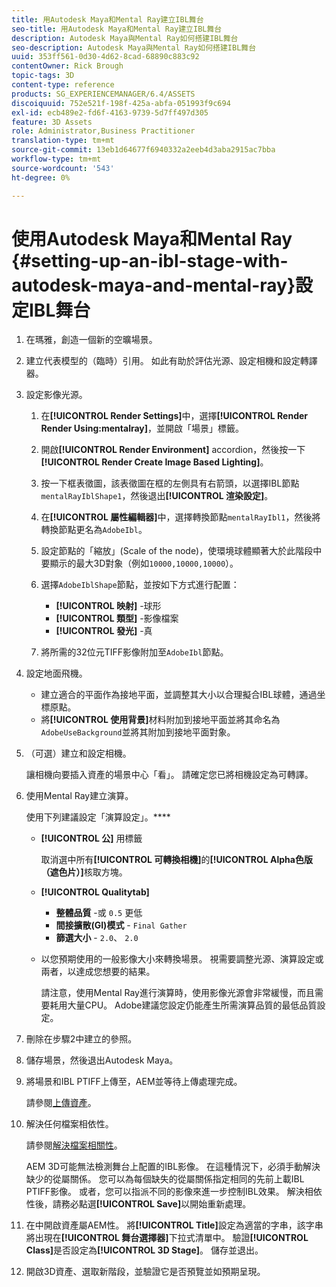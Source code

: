 ```yaml
---
title: 用Autodesk Maya和Mental Ray建立IBL舞台
seo-title: 用Autodesk Maya和Mental Ray建立IBL舞台
description: Autodesk Maya與Mental Ray如何搭建IBL舞台
seo-description: Autodesk Maya與Mental Ray如何搭建IBL舞台
uuid: 353ff561-0d30-4d62-8cad-68890c883c92
contentOwner: Rick Brough
topic-tags: 3D
content-type: reference
products: SG_EXPERIENCEMANAGER/6.4/ASSETS
discoiquuid: 752e521f-198f-425a-abfa-051993f9c694
exl-id: ecb489e2-fd6f-4163-9739-5d7ff497d305
feature: 3D Assets
role: Administrator,Business Practitioner
translation-type: tm+mt
source-git-commit: 13eb1d64677f6940332a2eeb4d3aba2915ac7bba
workflow-type: tm+mt
source-wordcount: '543'
ht-degree: 0%

---
```


# 使用Autodesk Maya和Mental Ray {#setting-up-an-ibl-stage-with-autodesk-maya-and-mental-ray}設定IBL舞台

1. 在瑪雅，創造一個新的空曠場景。

1. 建立代表模型的（臨時）引用。 如此有助於評估光源、設定相機和設定轉譯器。
1. 設定影像光源。

   1. 在&#x200B;**[!UICONTROL Render Settings]**&#x200B;中，選擇&#x200B;**[!UICONTROL Render Render Using:mentalray]**，並開啟「場景」標籤。
   1. 開啟&#x200B;**[!UICONTROL Render Environment]** accordion，然後按一下&#x200B;**[!UICONTROL Render Create Image Based Lighting]**。
   1. 按一下框表徵圖，該表徵圖在框的左側具有右箭頭，以選擇IBL節點`mentalRayIblShape1`，然後退出&#x200B;**[!UICONTROL 渲染設定]**。
   1. 在&#x200B;**[!UICONTROL 屬性編輯器]**&#x200B;中，選擇轉換節點`mentalRayIbl1`，然後將轉換節點更名為`AdobeIbl`。
   1. 設定節點的「縮放」(Scale of the node)，使環境球體顯著大於此階段中要顯示的最大3D對象（例如`10000,10000,10000`）。
   1. 選擇`AdobeIblShape`節點，並按如下方式進行配置：

      * **[!UICONTROL 映射]** -球形
      * **[!UICONTROL 類型]** -影像檔案
      * **[!UICONTROL 發光]** -真
   1. 將所需的32位元TIFF影像附加至`AdobeIbl`節點。


1. 設定地面飛機。

   * 建立適合的平面作為接地平面，並調整其大小以合理擬合IBL球體，通過坐標原點。
   * 將&#x200B;**[!UICONTROL 使用背景]**&#x200B;材料附加到接地平面並將其命名為`AdobeUseBackground`並將其附加到接地平面對象。

1. （可選）建立和設定相機。

   讓相機向要插入資產的場景中心「看」。 請確定您已將相機設定為可轉譯。

1. 使用Mental Ray建立演算。

   使用下列建議設定「演算設定」。****

   * **[!UICONTROL 公]** 用標籤

      取消選中所有&#x200B;**[!UICONTROL 可轉換相機]**&#x200B;的&#x200B;**[!UICONTROL Alpha色版（遮色片）]**&#x200B;核取方塊。

   * **[!UICONTROL Qualitytab]** 

      * **整體品質** -或 `0.5` 更低
      * **間接擴散(GI)模式** -  `Final Gather`
      * **篩選大小** -  `2.0`、  `2.0`
   * 以您預期使用的一般影像大小來轉換場景。 視需要調整光源、演算設定或兩者，以達成您想要的結果。

      請注意，使用Mental Ray進行演算時，使用影像光源會非常緩慢，而且需要耗用大量CPU。 Adobe建議您設定仍能產生所需演算品質的最低品質設定。


1. 刪除在步驟2中建立的參照。

1. 儲存場景，然後退出Autodesk Maya。

1. 將場景和IBL PTIFF上傳至，AEM並等待上傳處理完成。

   請參閱[上傳資產](managing-assets-touch-ui.md#uploading-assets)。

1. 解決任何檔案相依性。

   請參閱[解決檔案相關性](resolve-file-dependencies.md)。

   AEM 3D可能無法檢測舞台上配置的IBL影像。 在這種情況下，必須手動解決缺少的從屬關係。 您可以為每個缺失的從屬關係指定相同的先前上載IBL PTIFF影像。 或者，您可以指派不同的影像來進一步控制IBL效果。 解決相依性後，請務必點選&#x200B;**[!UICONTROL Save]**&#x200B;以開始重新處理。

1. 在中開啟資產屬AEM性。 將&#x200B;**[!UICONTROL Title]**&#x200B;設定為適當的字串，該字串將出現在&#x200B;**[!UICONTROL 舞台選擇器]**&#x200B;下拉式清單中。 驗證&#x200B;**[!UICONTROL Class]**&#x200B;是否設定為&#x200B;**[!UICONTROL 3D Stage]**。 儲存並退出。

1. 開啟3D資產、選取新階段，並驗證它是否預覽並如預期呈現。
